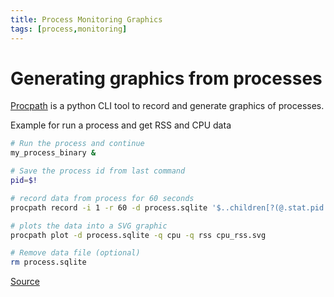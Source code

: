 ```yaml
---
title: Process Monitoring Graphics
tags: [process,monitoring]
---
```


# Generating graphics from processes

[Procpath](https://pypi.org/project/Procpath/) is a python CLI tool to record and generate graphics of processes.

Example for run a process and get RSS and CPU data

```bash
# Run the process and continue
my_process_binary & 

# Save the process id from last command
pid=$!

# record data from process for 60 seconds
procpath record -i 1 -r 60 -d process.sqlite '$..children[?(@.stat.pid == $pid)]'

# plots the data into a SVG graphic
procpath plot -d process.sqlite -q cpu -q rss cpu_rss.svg

# Remove data file (optional)
rm process.sqlite

```

[Source](https://unix.stackexchange.com/questions/554/how-to-monitor-cpu-memory-usage-of-a-single-process)